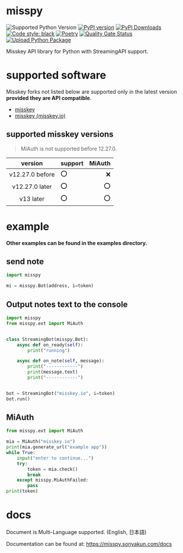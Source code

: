 # misspy
![Supported Python Version](https://img.shields.io/pypi/pyversions/misspy) [![PyPI version](https://badge.fury.io/py/misspy.svg)](https://badge.fury.io/py/misspy) [![PyPI Downloads](https://img.shields.io/pypi/dm/misspy.svg)](https://badge.fury.io/py/misspy) [![Code style: black](https://img.shields.io/badge/code%20style-black-000000.svg)](https://github.com/psf/black) [![Poetry](https://img.shields.io/endpoint?url=https://python-poetry.org/badge/v0.json)](https://python-poetry.org/) [![Quality Gate Status](https://sonarcloud.io/api/project_badges/measure?project=sonyakun_misspy&metric=alert_status)](https://sonarcloud.io/summary/new_code?id=sonyakun_misspy) [![Upload Python Package](https://github.com/sonyakun/misspy/actions/workflows/main.yml/badge.svg)](https://github.com/sonyakun/misspy/actions/workflows/main.yml)

Misskey API library for Python with StreamingAPI support.

# supported software
Misskey forks not listed below are supported only in the latest version **__provided they are API compatible__**.
* [misskey](https://github.com/misskey-dev/misskey)
* [misskey (misskey.io)](https://github.com/misskeyIO/misskey)
<!-- * [firefish (calckey)](https://codeberg.org/firefish/firefish) (under development) -->


## supported misskey versions
> MiAuth is not supported before 12.27.0.

| version               | support | MiAuth | 
| :-------------------: | ------- | -----: | 
| v12.27.0 before       |  ⭕   |   ❌   | 
| v12.27.0 later       |  ⭕   |  ⭕  | 
| v13 later             |  ⭕   |  ⭕  | 


# example
**Other examples can be found in the examples directory.**

## send note
```python
import misspy

mi = misspy.Bot(address, i=token)
```

## Output notes text to the console
```python
import misspy
from misspy.ext import MiAuth


class StreamingBot(misspy.Bot):
    async def on_ready(self):
        print("running")

    async def on_note(self, message):
        print("------------")
        print(message.text)
        print("------------")


bot = StreamingBot("misskey.io", i=token)
bot.run()
```

## MiAuth
```python
from misspy.ext import MiAuth

mia = MiAuth("misskey.io")
print(mia.generate_url("example app"))
while True:
    input("enter to continue...")
    try:
        token = mia.check()
        break
    except misspy.MiAuthFailed:
        pass
print(token)
```


# docs
Document is Multi-Language supported. (English, 日本語)

Documentation can be found at:
https://misspy.sonyakun.com/docs
